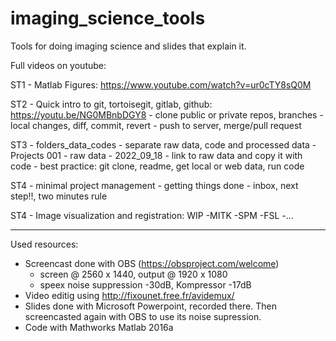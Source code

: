 # imaging_science_tools
Tools for doing imaging science and slides that explain it.

Full videos on youtube:

ST1 - Matlab Figures: https://www.youtube.com/watch?v=ur0cTY8sQ0M

ST2 - Quick intro to git, tortoisegit, gitlab, github: https://youtu.be/NG0MBnbDGY8
	- clone public or private repos, branches
	- local changes, diff, commit, revert
	- push to server, merge/pull request

ST3 - folders_data_codes
	- separate raw data,  code  and processed data
	- Projects 001
	- raw data - 2022_09_18
	- link to raw data and copy it with code
	- best practice: git clone, readme, get local or web data, run code

ST4 - minimal project management
	- getting things done - inbox, next step!!, two minutes rule

ST4 - Image visualization and registration: WIP
	-MITK
	-SPM
	-FSL
	-...







----


Used resources:

- Screencast done with OBS (https://obsproject.com/welcome) 
  - screen @ 2560 x 1440,  output @ 1920 x 1080
  - speex noise suppression -30dB, Kompressor  -17dB
- Video editig using http://fixounet.free.fr/avidemux/
- Slides done with Microsoft Powerpoint, recorded there. Then screencasted again with OBS to use its noise supression.
- Code with Mathworks Matlab 2016a
